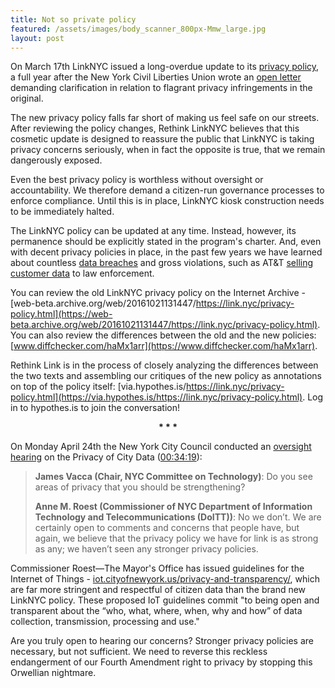 ```yaml
---
title: Not so private policy
featured: /assets/images/body_scanner_800px-Mmw_large.jpg
layout: post
---
```


On March 17th LinkNYC issued a long-overdue update to its [privacy policy](https://link.nyc/privacy-policy.html), a full year after the New York Civil Liberties Union wrote an [open letter](https://www.nyclu.org/en/press-releases/nyclu-citys-public-wi-fi-raises-privacy-concerns) demanding clarification in relation to flagrant privacy infringements in the original.

The new privacy policy falls far short of making us feel safe on our streets. After reviewing the policy changes, Rethink LinkNYC believes that this cosmetic update is designed to reassure the public that LinkNYC is taking privacy concerns seriously, when in fact the opposite is true, that we remain dangerously exposed.

Even the best privacy policy is worthless without oversight or accountability. We therefore demand a citizen-run governance processes to enforce compliance. Until this is in place, LinkNYC kiosk construction needs to be immediately halted. 

The LinkNYC policy can be updated at any time. Instead, however, its permanence should be explicitly stated in the program's charter. And, even with decent privacy policies in place, in the past few years we have learned about countless [data breaches](https://www.identityforce.com/blog/2017-data-breaches) and gross violations, such as AT&T [selling customer data](https://www.theguardian.com/business/2016/oct/25/att-secretly-sells-customer-data-law-enforcement-hemisphere) to law enforcement. 
 
You can review the old LinkNYC privacy policy on the Internet Archive - [web-beta.archive.org/web/20161021131447/https://link.nyc/privacy-policy.html](https://web-beta.archive.org/web/20161021131447/https://link.nyc/privacy-policy.html).  You can also review the differences between the old and the new policies: [www.diffchecker.com/haMx1arr](https://www.diffchecker.com/haMx1arr).

Rethink Link is in the process of closely analyzing the differences between the two texts and assembling our critiques of the new policy as annotations on top of the policy itself: [via.hypothes.is/https://link.nyc/privacy-policy.html](https://via.hypothes.is/https://link.nyc/privacy-policy.html). Log in to hypothes.is to join the conversation! 

<center><b>* * *</b></center>

On Monday April 24th the New York City Council conducted an [oversight hearing](http://legistar.council.nyc.gov/MeetingDetail.aspx?ID=542433&GUID=31870105-4C47-43F9-AB9E-EC2A1B0A1E36&Options=info&Search=) on the Privacy of City Data ([00:34:19](http://isoc-ny.org/misc/2017-04-24_nycc_tech_committee_privacy.mp4)):  

<blockquote>
<b>James Vacca (Chair, NYC Committee on Technology)</b>: Do you see areas of privacy that you should be strengthening?
<p/>
<p/>
<b>Anne M. Roest (Commissioner of NYC Department of Information Technology and Telecommunications (DoITT))</b>: No we don’t. We are certainly open to comments and concerns that people have, but again, we believe that the privacy policy we have for link is as strong as any; we haven’t seen any stronger privacy policies.
</blockquote>

Commissioner Roest—The Mayor's Office has issued guidelines for the Internet of Things - [iot.cityofnewyork.us/privacy-and-transparency/](http://iot.cityofnewyork.us/privacy-and-transparency/), which are far more stringent and respectful of citizen data than the brand new LinkNYC policy.  These proposed IoT guidelines commit "to being open and transparent about the “who, what, where, when, why and how” of data collection, transmission, processing and use."   

Are you truly open to hearing our concerns? Stronger privacy policies are necessary, but not sufficient. We need to reverse this reckless endangerment of our Fourth Amendment right to privacy by stopping this Orwellian nightmare.

